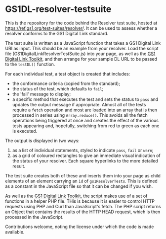 # GS1DL-resolver-testsuite
This is the repository for the code behind the Resolver test suite, hosted at https://ref.gs1.org/test-suites/resolver/. It can be used to assess whether a resolver conforms to the GS1 Digital Link standard.
 
The test suite is written as a JavaScript function that takes a GS1 Digital Link URI as input. This should be an example from your resolver. Load the script file (GS1DigitalLinkResolverTestSuite.js) into your page, as well as the [GS1 Digital Link Toolkit](https://github.com/gs1/GS1DigitalLinkToolkit.js), and then arrange for your sample DL URL to be passed to the `testDL()` function. 
 
 For each individual test, a test object is created that includes:
 * the conformance criteria (copied from the standard);
 * the status of the test, which defaults to `fail`;
 * the 'fail' message to display;
 * a specific method that executes the test and sets the status to `pass` and updates the output message if appropriate.
 Almost all of the tests require a `fetch` operation and most are loaded into an array that is then processed in series using `Array.reduce()`. This avoids all the fetch operations being triggered at once and creates the effect of the various tests appearing and, hopefully, switching from red to green as each one is executed. 
 
 The output is displayed in two ways:
 1. as a list of individual statements, styled to indicate `pass`, `fail` or `warn`;
 2. as a grid of coloured rectangles to give an immediate visual indication of the status of your resolver. Each square hyperlinks to the more detailed result.
 
The test suite creates both of these and inserts them into your page as child elements of an element carrying an `id` of `gs1ResolverTests`. This is defined as a constant in the JavaScript file so that it can be changed if you wish.
 
As well as the [GS1 Digital Link Toolkit](https://github.com/gs1/GS1DigitalLinkToolkit.js), the script makes use of a set of functions in a helper PHP file. THis is because it is easier to control HTTP requests using PHP and Curl than JavaScript's fetch. The PHP script returns an Object that contains the results of the HTTP HEAD request, which is then processed in the JavaScript.

Contributions welcome, noting the license under which the code is made available.

